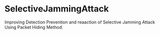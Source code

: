 # SelectiveJammingAttack
Improving Detection Prevention and reaaction of Selective Jamming Attack Using Packet Hiding Method.
